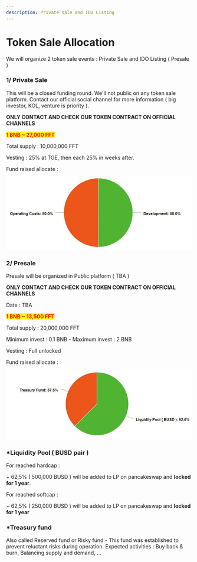 ```yaml
---
description: Private sale and IDO Listing
---
```


# Token Sale Allocation

We will organize 2 token sale events : Private Sale and IDO Listing ( Presale )

### 1/ Private Sale

This will be a closed funding round. We'll not public on any token sale platform. Contact our official social channel for more information ( big investor, KOL, venture is priority ).

**ONLY CONTACT AND CHECK OUR TOKEN CONTRACT ON OFFICIAL CHANNELS**

<mark style="color:red;">**1 BNB \~ 27,000 FFT**</mark>

Total supply : 10,000,000 FFT

Vesting : 25% at TGE, then each 25% in weeks after.

Fund raised allocate :

![](../.gitbook/assets/OP.jpg)

###

### 2/ Presale

Presale will be organized in Public platform ( TBA )

**ONLY CONTACT AND CHECK OUR TOKEN CONTRACT ON OFFICIAL CHANNELS**

Date : TBA

<mark style="color:red;">**1 BNB \~ 13,500 FFT**</mark>

Total supply : 20,000,000 FFT

Minimum invest : 0.1 BNB - Maximum invest : 2 BNB

Vesting : Full unlocked

Fund raised allocate :

![](../.gitbook/assets/LP.jpg)

### \*Liquidity Pool ( BUSD pair )

For reached hardcap :

\+ 62,5% ( 500,000 BUSD ) will be added to LP on pancakeswap and **locked for 1 year**.

For reached softcap :

\+ 62,5% ( 250,000 BUSD ) will be added to LP on pancakeswap and **locked for 1 year**

### \*Treasury fund

Also called Reserved fund or Risky fund - This fund was established to prevent reluctant risks during operation. Expected activities : Buy back & burn, Balancing supply and demand, ...
